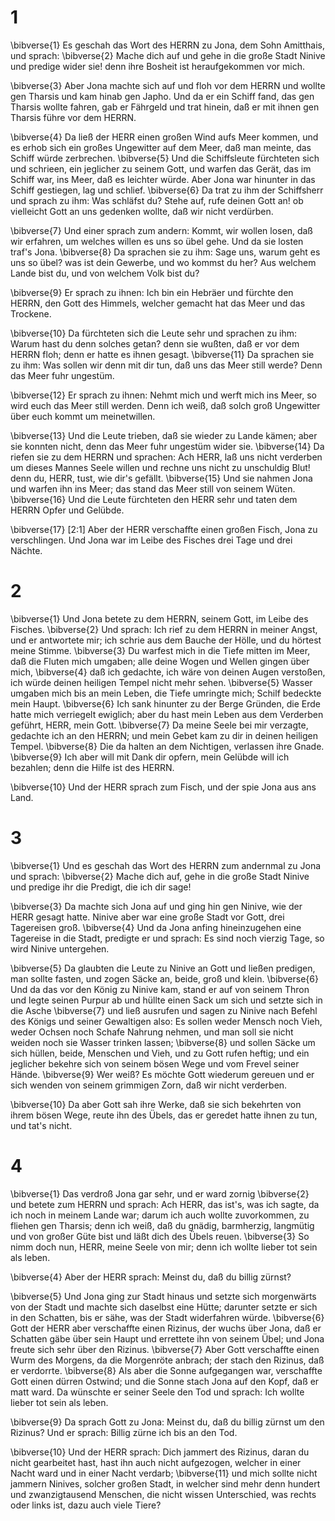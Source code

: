 # 1 
\bibverse{1} Es geschah das Wort des HERRN zu Jona, dem Sohn Amitthais, und sprach: \bibverse{2} Mache dich auf und gehe in die große Stadt Ninive und predige wider sie! denn ihre Bosheit ist heraufgekommen vor mich. 

\bibverse{3} Aber Jona machte sich auf und floh vor dem HERRN und wollte gen Tharsis und kam hinab gen Japho. Und da er ein Schiff fand, das gen Tharsis wollte fahren, gab er Fährgeld und trat hinein, daß er mit ihnen gen Tharsis führe vor dem HERRN. 

\bibverse{4} Da ließ der HERR einen großen Wind aufs Meer kommen, und es erhob sich ein großes Ungewitter auf dem Meer, daß man meinte, das Schiff würde zerbrechen. \bibverse{5} Und die Schiffsleute fürchteten sich und schrieen, ein jeglicher zu seinem Gott, und warfen das Gerät, das im Schiff war, ins Meer, daß es leichter würde. Aber Jona war hinunter in das Schiff gestiegen, lag und schlief. \bibverse{6} Da trat zu ihm der Schiffsherr und sprach zu ihm: Was schläfst du? Stehe auf, rufe deinen Gott an! ob vielleicht Gott an uns gedenken wollte, daß wir nicht verdürben. 

\bibverse{7} Und einer sprach zum andern: Kommt, wir wollen losen, daß wir erfahren, um welches willen es uns so übel gehe. Und da sie losten traf's Jona. \bibverse{8} Da sprachen sie zu ihm: Sage uns, warum geht es uns so übel? was ist dein Gewerbe, und wo kommst du her? Aus welchem Lande bist du, und von welchem Volk bist du? 

\bibverse{9} Er sprach zu ihnen: Ich bin ein Hebräer und fürchte den HERRN, den Gott des Himmels, welcher gemacht hat das Meer und das Trockene. 

\bibverse{10} Da fürchteten sich die Leute sehr und sprachen zu ihm: Warum hast du denn solches getan? denn sie wußten, daß er vor dem HERRN floh; denn er hatte es ihnen gesagt. \bibverse{11} Da sprachen sie zu ihm: Was sollen wir denn mit dir tun, daß uns das Meer still werde? Denn das Meer fuhr ungestüm. 

\bibverse{12} Er sprach zu ihnen: Nehmt mich und werft mich ins Meer, so wird euch das Meer still werden. Denn ich weiß, daß solch groß Ungewitter über euch kommt um meinetwillen. 

\bibverse{13} Und die Leute trieben, daß sie wieder zu Lande kämen; aber sie konnten nicht, denn das Meer fuhr ungestüm wider sie. \bibverse{14} Da riefen sie zu dem HERRN und sprachen: Ach HERR, laß uns nicht verderben um dieses Mannes Seele willen und rechne uns nicht zu unschuldig Blut! denn du, HERR, tust, wie dir's gefällt. \bibverse{15} Und sie nahmen Jona und warfen ihn ins Meer; das stand das Meer still von seinem Wüten. \bibverse{16} Und die Leute fürchteten den HERR sehr und taten dem HERRN Opfer und Gelübde. 

\bibverse{17} [2:1] Aber der HERR verschaffte einen großen Fisch, Jona zu verschlingen. Und Jona war im Leibe des Fisches drei Tage und drei Nächte. 

# 2 
\bibverse{1} Und Jona betete zu dem HERRN, seinem Gott, im Leibe des Fisches. \bibverse{2} Und sprach: Ich rief zu dem HERRN in meiner Angst, und er antwortete mir; ich schrie aus dem Bauche der Hölle, und du hörtest meine Stimme. \bibverse{3} Du warfest mich in die Tiefe mitten im Meer, daß die Fluten mich umgaben; alle deine Wogen und Wellen gingen über mich, \bibverse{4} daß ich gedachte, ich wäre von deinen Augen verstoßen, ich würde deinen heiligen Tempel nicht mehr sehen. \bibverse{5} Wasser umgaben mich bis an mein Leben, die Tiefe umringte mich; Schilf bedeckte mein Haupt. \bibverse{6} Ich sank hinunter zu der Berge Gründen, die Erde hatte mich verriegelt ewiglich; aber du hast mein Leben aus dem Verderben geführt, HERR, mein Gott. \bibverse{7} Da meine Seele bei mir verzagte, gedachte ich an den HERRN; und mein Gebet kam zu dir in deinen heiligen Tempel. \bibverse{8} Die da halten an dem Nichtigen, verlassen ihre Gnade. \bibverse{9} Ich aber will mit Dank dir opfern, mein Gelübde will ich bezahlen; denn die Hilfe ist des HERRN. 

\bibverse{10} Und der HERR sprach zum Fisch, und der spie Jona aus ans Land. 

# 3 
\bibverse{1} Und es geschah das Wort des HERRN zum andernmal zu Jona und sprach: \bibverse{2} Mache dich auf, gehe in die große Stadt Ninive und predige ihr die Predigt, die ich dir sage! 

\bibverse{3} Da machte sich Jona auf und ging hin gen Ninive, wie der HERR gesagt hatte. Ninive aber war eine große Stadt vor Gott, drei Tagereisen groß. \bibverse{4} Und da Jona anfing hineinzugehen eine Tagereise in die Stadt, predigte er und sprach: Es sind noch vierzig Tage, so wird Ninive untergehen. 

\bibverse{5} Da glaubten die Leute zu Ninive an Gott und ließen predigen, man sollte fasten, und zogen Säcke an, beide, groß und klein. \bibverse{6} Und da das vor den König zu Ninive kam, stand er auf von seinem Thron und legte seinen Purpur ab und hüllte einen Sack um sich und setzte sich in die Asche \bibverse{7} und ließ ausrufen und sagen zu Ninive nach Befehl des Königs und seiner Gewaltigen also: Es sollen weder Mensch noch Vieh, weder Ochsen noch Schafe Nahrung nehmen, und man soll sie nicht weiden noch sie Wasser trinken lassen; \bibverse{8} und sollen Säcke um sich hüllen, beide, Menschen und Vieh, und zu Gott rufen heftig; und ein jeglicher bekehre sich von seinem bösen Wege und vom Frevel seiner Hände. \bibverse{9} Wer weiß? Es möchte Gott wiederum gereuen und er sich wenden von seinem grimmigen Zorn, daß wir nicht verderben. 

\bibverse{10} Da aber Gott sah ihre Werke, daß sie sich bekehrten von ihrem bösen Wege, reute ihn des Übels, das er geredet hatte ihnen zu tun, und tat's nicht. 

# 4 
\bibverse{1} Das verdroß Jona gar sehr, und er ward zornig \bibverse{2} und betete zum HERRN und sprach: Ach HERR, das ist's, was ich sagte, da ich noch in meinem Lande war; darum ich auch wollte zuvorkommen, zu fliehen gen Tharsis; denn ich weiß, daß du gnädig, barmherzig, langmütig und von großer Güte bist und läßt dich des Übels reuen. \bibverse{3} So nimm doch nun, HERR, meine Seele von mir; denn ich wollte lieber tot sein als leben. 

\bibverse{4} Aber der HERR sprach: Meinst du, daß du billig zürnst? 

\bibverse{5} Und Jona ging zur Stadt hinaus und setzte sich morgenwärts von der Stadt und machte sich daselbst eine Hütte; darunter setzte er sich in den Schatten, bis er sähe, was der Stadt widerfahren würde. \bibverse{6} Gott der HERR aber verschaffte einen Rizinus, der wuchs über Jona, daß er Schatten gäbe über sein Haupt und errettete ihn von seinem Übel; und Jona freute sich sehr über den Rizinus. \bibverse{7} Aber Gott verschaffte einen Wurm des Morgens, da die Morgenröte anbrach; der stach den Rizinus, daß er verdorrte. \bibverse{8} Als aber die Sonne aufgegangen war, verschaffte Gott einen dürren Ostwind; und die Sonne stach Jona auf den Kopf, daß er matt ward. Da wünschte er seiner Seele den Tod und sprach: Ich wollte lieber tot sein als leben. 

\bibverse{9} Da sprach Gott zu Jona: Meinst du, daß du billig zürnst um den Rizinus? Und er sprach: Billig zürne ich bis an den Tod. 

\bibverse{10} Und der HERR sprach: Dich jammert des Rizinus, daran du nicht gearbeitet hast, hast ihn auch nicht aufgezogen, welcher in einer Nacht ward und in einer Nacht verdarb; \bibverse{11} und mich sollte nicht jammern Ninives, solcher großen Stadt, in welcher sind mehr denn hundert und zwanzigtausend Menschen, die nicht wissen Unterschied, was rechts oder links ist, dazu auch viele Tiere? 